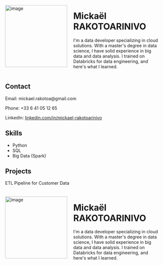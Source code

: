 <html lang="en">
<body>
    <div style="display: flex; align-items: center;">
        <img src="images/PDP.png" alt="image" width="200">
        <div style="margin-left: 20px;">
            <h1>Mickaël RAKOTOARINIVO</h1>
            <p>I'm a data developer specializing in cloud solutions. With a master's degree in data science, I have solid experience in big data and data analysis. I trained on Databricks for data engineering, and here's what I learned.</p>
        </div>
    </div>
    <div class="container">
        <h2>Contact</h2>
        <p>Email: mickael.rakotoa@gmail.com</p>
        <p>Phone: +33 6 41 05 12 65</p>
        <p>LinkedIn: <a href="https://www.linkedin.com/in/mickael-rakotoarinivo">linkedin.com/in/mickael-rakotoarinivo</a></p>
        <h2>Skills</h2>
        <ul>
            <li>Python</li>
            <li>SQL</li>
            <li>Big Data (Spark)</li>
        </ul>
        <h2>Projects</h2>
        <p>ETL Pipeline for Customer Data</p>
    </div>
</body>
<div style="display: flex; align-items: center;">
        <img src="images/PDP.png" alt="image" width="200">
        <div style="margin-left: 20px;">
            <h1>Mickaël RAKOTOARINIVO</h1>
            <p>I'm a data developer specializing in cloud solutions. With a master's degree in data science, I have solid experience in big data and data analysis. I trained on Databricks for data engineering, and here's what I learned.</p>
        </div>
    </div>
